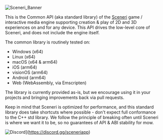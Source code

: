 ![Sceneri_Banner](https://github.com/user-attachments/assets/2f9cc95e-b40d-4c29-86e0-7b9b3cdff32a)

This is the Common API (aka standard library) of the [Sceneri](http://sceneri.com) game / interactive media engine supporting creation & play of 2D and 3D experiences on and for any device. This API drives the low-level core of Sceneri, and does not include the engine itself.

The common library is routinely tested on:
- Windows (x64)
- Linux (x64)
- macOS (x64 & arm64)
- iOS (arm64)
- visionOS (arm64)
- Android (arm64)
- Web (WebAssembly, via Emscripten)

The library is currently provided as-is, but we encourage using it in your projects and bringing improvements back via pull requests.

Keep in mind that Sceneri is optimized for performance, and this standard library does take shortcuts where possible - don't expect full conformance to the C++ std library. We follow the principle of breaking often until Sceneri is where we want it to be, so no guarantees of API & ABI stability for mow.

![Discord](https://img.shields.io/discord/842853727606013963?label=Discord&logo=discord&logoColor=white)](https://discord.gg/sceneriapp)

